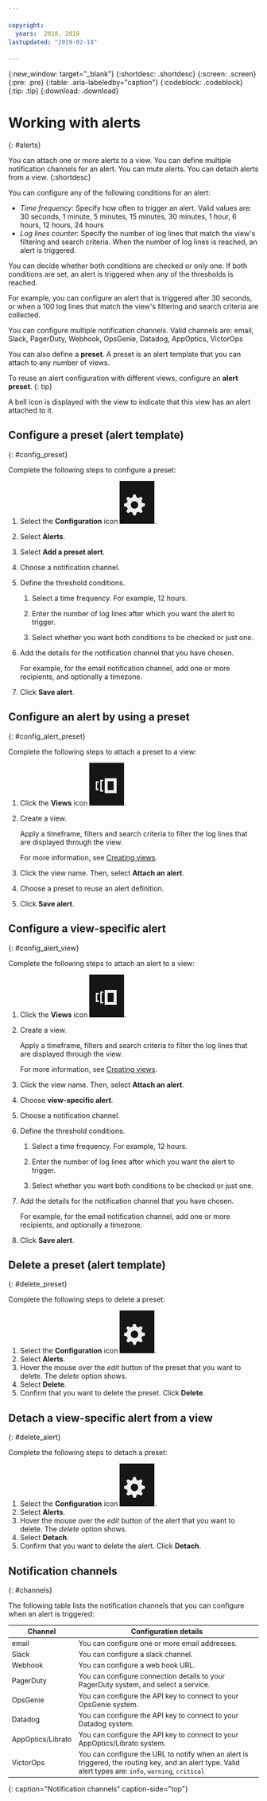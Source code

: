 ```yaml
---

copyright:
  years:  2018, 2019
lastupdated: "2019-02-18"

---
```


{:new_window: target="_blank"}
{:shortdesc: .shortdesc}
{:screen: .screen}
{:pre: .pre}
{:table: .aria-labeledby="caption"}
{:codeblock: .codeblock}
{:tip: .tip}
{:download: .download}

 
# Working with alerts
{: #alerts}

You can attach one or more alerts to a view. You can define multiple notification channels for an alert. You can mute alerts. You can detach alerts from a view.
{:shortdesc}

You can configure any of the following conditions for an alert:

* *Time frequency*: Specify how often to trigger an alert. Valid values are: 30 seconds, 1 minute, 5 minutes, 15 minutes, 30 minutes, 1 hour, 6 hours, 12 hours, 24 hours
* *Log lines counter*: Specify the number of log lines that match the view's filtering and search criteria. When the number of log lines is reached, an alert is triggered.

You can decide whether both conditions are checked or only one. If both conditions are set, an alert is triggered when any of the thresholds is reached. 

For example, you can configure an alert that is triggered after 30 seconds, or when a 100 log lines that match the view's filtering and search criteria are collected.

You can configure multiple notification channels. Valid channels are: email, Slack, PagerDuty, Webhook, OpsGenie, Datadog, AppOptics, VictorOps

You can also define a **preset**. A preset is an alert template that you can attach to any number of views. 

To reuse an alert configuration with different views, configure an **alert preset**.
{: tip}

A bell icon is displayed with the view to indicate that this view has an alert attached to it.



## Configure a preset (alert template)
{: #config_preset}

Complete the following steps to configure a preset:

1. Select the **Configuration** icon ![Configuration icon](images/admin.png "Admin icon").
2. Select **Alerts**.
3. Select **Add a preset alert**.
4. Choose a notification channel. 
5. Define the threshold conditions.

    1. Select a time frequency. For example, 12 hours.

    2. Enter the number of log lines after which you want the alert to trigger.

    3. Select whether you want both conditions to be checked or just one.

6. Add the details for the notification channel that you have chosen.

    For example, for the email notification channel, add one or more recipients, and optionally a timezone.

7. Click **Save alert**.



## Configure an alert by using a preset
{: #config_alert_preset}

Complete the following steps to attach a preset to a view:

1. Click the **Views** icon ![Configuration icon](images/views.png).
2. Create a view. 

    Apply a timeframe, filters and search criteria to filter the log lines that are displayed through the view. 

    For more information, see [Creating views](/docs/services/Log-Analysis-with-LogDNA/view_logs.html#view_logs_step7).

3. Click the view name. Then, select **Attach an alert**.

4. Choose a preset to reuse an alert definition. 

5. Click **Save alert**. 




## Configure a view-specific alert
{: #config_alert_view}

Complete the following steps to attach an alert to a view:

1. Click the **Views** icon ![Configuration icon](images/views.png).
2. Create a view. 

    Apply a timeframe, filters and search criteria to filter the log lines that are displayed through the view. 

    For more information, see [Creating views](/docs/services/Log-Analysis-with-LogDNA/view_logs.html#view_logs_step7).

3. Click the view name. Then, select **Attach an alert**.

4. Choose **view-specific alert**.

5. Choose a notification channel. 

6. Define the threshold conditions.

    1. Select a time frequency. For example, 12 hours.

    2. Enter the number of log lines after which you want the alert to trigger.

    3. Select whether you want both conditions to be checked or just one.

7. Add the details for the notification channel that you have chosen.

    For example, for the email notification channel, add one or more recipients, and optionally a timezone.

8. Click **Save alert**.



## Delete a preset (alert template)
{: #delete_preset}

Complete the following steps to delete a preset:

1. Select the **Configuration** icon ![Configuration icon](images/admin.png "Admin icon").
2. Select **Alerts**.
3. Hover the mouse over the *edit* button of the preset that you want to delete. The *delete* option shows.
4. Select **Delete**.
5. Confirm that you want to delete the preset. Click **Delete**.

## Detach a view-specific alert from a view
{: #delete_alert}

Complete the following steps to detach a preset:

1. Select the **Configuration** icon ![Configuration icon](images/admin.png "Admin icon").
2. Select **Alerts**.
3. Hover the mouse over the *edit* button of the alert that you want to delete. The *delete* option shows.
4. Select **Detach**.
5. Confirm that you want to delete the alert. Click **Detach**.



## Notification channels
{: #channels}

The following table lists the notification channels that you can configure when an alert is triggered:

| Channel           | Configuration details | 
|-------------------|-----------------------|
| email             | You can configure one or more email addresses.  | 
| Slack             | You can configure a slack channel. |
| Webhook           | You can configure a web hook URL. |
| PagerDuty         | You can configure connection details to your PagerDuty system, and select a service.|
| OpsGenie          | You can configure the API key to connect to your OpsGenie system. |
| Datadog           | You can configure the API key to connect to your Datadog system. |
| AppOptics/Librato | You can configure the API key to connect to your AppOptics/Librato system. |
| VictorOps         | You can configure the URL to notify when an alert is triggered, the routing key, and an alert type. Valid alert types are: `info`, `warning`, `critical` |
{: caption="Notification channels" caption-side="top"} 


